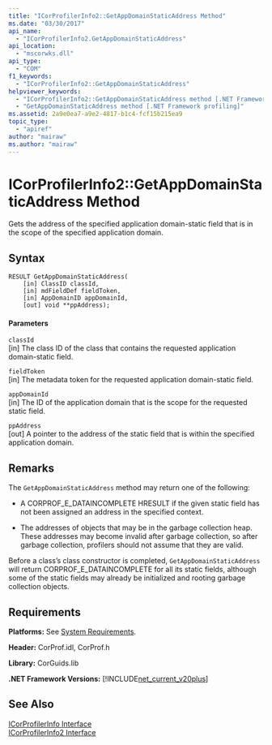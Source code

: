 ```yaml
---
title: "ICorProfilerInfo2::GetAppDomainStaticAddress Method"
ms.date: "03/30/2017"
api_name: 
  - "ICorProfilerInfo2.GetAppDomainStaticAddress"
api_location: 
  - "mscorwks.dll"
api_type: 
  - "COM"
f1_keywords: 
  - "ICorProfilerInfo2::GetAppDomainStaticAddress"
helpviewer_keywords: 
  - "ICorProfilerInfo2::GetAppDomainStaticAddress method [.NET Framework profiling]"
  - "GetAppDomainStaticAddress method [.NET Framework profiling]"
ms.assetid: 2a9e0ea7-a9e2-4817-b1c4-fcf15b215ea9
topic_type: 
  - "apiref"
author: "mairaw"
ms.author: "mairaw"
---
```

# ICorProfilerInfo2::GetAppDomainStaticAddress Method
Gets the address of the specified application domain-static field that is in the scope of the specified application domain.  
  
## Syntax  
  
```  
RESULT GetAppDomainStaticAddress(  
    [in] ClassID classId,  
    [in] mdFieldDef fieldToken,  
    [in] AppDomainID appDomainId,  
    [out] void **ppAddress);  
```  
  
#### Parameters  
 `classId`  
 [in] The class ID of the class that contains the requested application domain-static field.  
  
 `fieldToken`  
 [in] The metadata token for the requested application domain-static field.  
  
 `appDomainId`  
 [in] The ID of the application domain that is the scope for the requested static field.  
  
 `ppAddress`  
 [out] A pointer to the address of the static field that is within the specified application domain.  
  
## Remarks  
 The `GetAppDomainStaticAddress` method may return one of the following:  
  
- A CORPROF_E_DATAINCOMPLETE HRESULT if the given static field has not been assigned an address in the specified context.  
  
- The addresses of objects that may be in the garbage collection heap. These addresses may become invalid after garbage collection, so after garbage collection, profilers should not assume that they are valid.  
  
 Before a class’s class constructor is completed, `GetAppDomainStaticAddress` will return CORPROF_E_DATAINCOMPLETE for all its static fields, although some of the static fields may already be initialized and rooting garbage collection objects.  
  
## Requirements  
 **Platforms:** See [System Requirements](../../../../docs/framework/get-started/system-requirements.md).  
  
 **Header:** CorProf.idl, CorProf.h  
  
 **Library:** CorGuids.lib  
  
 **.NET Framework Versions:** [!INCLUDE[net_current_v20plus](../../../../includes/net-current-v20plus-md.md)]  
  
## See Also  
 [ICorProfilerInfo Interface](../../../../docs/framework/unmanaged-api/profiling/icorprofilerinfo-interface.md)  
 [ICorProfilerInfo2 Interface](../../../../docs/framework/unmanaged-api/profiling/icorprofilerinfo2-interface.md)
